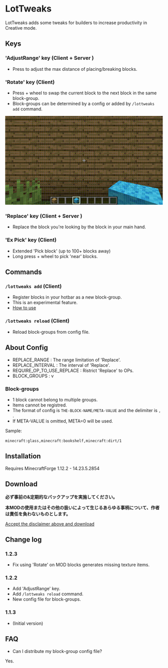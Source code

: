 # LotTweaks

LotTweaks adds some tweaks for builders to increase productivity in Creative mode.

## Keys

### 'AdjustRange' key (Client + **Server** )

- Press to adjust the max distance of placing/breaking blocks.

### 'Rotate' key (Client)

- Press + wheel to swap the current block to the next block in the same block-group.
- Block-groups can be determined by a config or added by `/lottweaks add` command.

![](rotate.gif)

### 'Replace' key (Client + **Server** )

- Replace the block you're looking by the block in your main hand.

### 'Ex Pick' key (Client)

- Extended 'Pick block' (up to 100+ blocks away)
- Long press + wheel to pick 'near' blocks.

## Commands

### `/lottweaks add` (Client)

- Register blocks in your hotbar as a new block-group.
- This is an experimental feature.
- [How to use](https://twitter.com/LOTqwerty/status/1312584389675552768)

### `/lottweaks reload` (Client)

- Reload block-groups from config file.

## About Config

- REPLACE_RANGE : The range limitation of 'Replace'.
- REPLACE_INTERVAL : The interval of 'Replace'.
- REQUIRE_OP_TO_USE_REPLACE : Ristrict 'Replace' to OPs.
- BLOCK_GROUPS : v

### Block-groups

- 1 block cannot belong to multiple groups.
- Items cannot be registred.
- The format of config is `THE-BLOCK-NAME/META-VALUE` and the delimiter is `,` .
- If META-VALUE is omitted, META=0 will be used.

Sample:

`minecraft:glass,minecraft:bookshelf,minecraft:dirt/1`

## Installation

Requires MinecraftForge 1.12.2 - 14.23.5.2854

## Download

**必ず事前の&定期的なバックアップを実施してください。**

**本MODの使用またはその他の扱いによって生じるあらゆる事柄について、作者は責任を負わないものとします。**

[Accept the disclaimer above and download](https://drive.google.com/drive/folders/15P4FLZgDrP7vwP9E47XhJRwj71IVASuc)

## Change log

### 1.2.3

- Fix using 'Rotate' on MOD blocks generates missing texture items.

### 1.2.2

- Add 'AdjustRange' key.
- Add `/lottweaks reload` command.
- New config file for block-groups.

### 1.1.3

- (Initial version)

## FAQ

<!--
- Replaceだけ使えない

サーバ側に導入できていない可能性があります。確認してみてください。

- MODの追加ブロックで使えますか？

標準的なブロックであれば、Configに追加すれば動作するはずです。

動作しない or クラッシュするなら、そのMODには非対応です。

- マルチで使えますか？

Ex Pick と Rotate は、どのサーバでも使えるはずです。

Replace はForge系のサーバで、サーバにもLotTweaksが導入されている必要があります。

- サーバプラグインと同時に使えますか？

Sponge Forge などのサーバであれば使えるかもしれません。動作確認はしていませんが。

- Rotateの順番を変えたい

Configをいじってください。

- Configファイルが壊れた/初期化したい

Configファイルを削除してからMinecraftを起動すると、初期値で再生成されます。
-->
- Can I distribute my block-group config file?

Yes.
<!--
- 新しい/古い マイクラに対応して

古いバージョンには対応できません。もう開発環境が無いので...。

新しいバージョンは.... 気が向いたら作るかもしれません。

個人的要因・技術的要因が大きく影響するので、今はなんとも言えません。

- 紹介・リンク

リンクは現在のアドレスへお願いします。（ https://lotqwerty.github.io/LotTweaks/ ）

ドライブへの直接リンクはNGです。
-->
